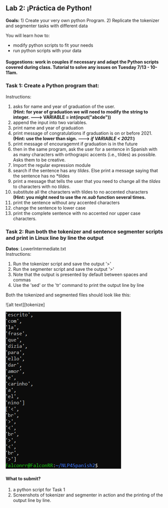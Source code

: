 ## Lab 2: ¡Práctica de Python! 

**Goals:** 1) Create your very own python Program. 2) Replicate the tokenizer and segmenter tasks with different data

You will learn how to:
- modify python scripts to fit your needs
- run python scripts with your data

#### Suggestions: work in couples if necessary and adapt the Python scripts covered during class. Tutorial to solve any issues on Tuesday 7/13 - 10-11am. 

### Task 1: Create a Python program that:
Instructions:
1. asks for name and year of graduation of the user. <br/>
            **(Hint: for year of graduation we will need to modify the string to integer. ---> VARIABLE = int(input("abcde"))**
2. append the input into two variables. 
3. print name and year of graduation
4. print message of congratulations if graduation is on or before 2021. <br/>
            **(Hint: use the lower than sign. ---> *if VARIABLE < 2021:*)**
5. print message of encouragemnt if graduation is in the future
6. then in the same program, ask the user for a sentence in Spanish with as many characters with orthograpic accents (i.e., tildes) as possible. Asks them to be creative. 
7. Import the regular expression module
8. search if the sentence has any *tildes*. Else print a message saying that the sentence has no *tildes
9. print a message that tells the user that you need to change all the *tildes* to characters with no *tildes*. 
10. substitute all the characters with tildes to no accented characters <br/>
           **(Hint: you might need to use the *re.sub* function several times.**
11. print the sentence without any accented characters
12. change the sentence to lower case
13. print the complete sentence with no accented nor upper case characters. 


### Task 2: Run both the tokenizer and sentence segmenter scripts and print in Linux line by line the output<br/>
**Datos**: LowerIntermediate.txt <br/>
Instructions:
1. Run the tokenizer script and save the output '>' 
2. Run the segmenter script and save the output '>'
3. Note that the output is presented by default between spaces and commas
4. Use the 'sed' or the 'tr' command to print the output line by line 

Both the tokenized and segmented files should look like this:

![alt text][tokenize]

[logo]: https://github.com/falconrr/NLP4SPanish/blob/main/Media/Images/howtoprinttokens.PNG?raw=true "tokenize"

![alt text][logo]

[logo]: https://github.com/falconrr/NLP4SPanish/blob/main/Media/Images/howtoprinttokens.PNG?raw=true "Logo Title Text 2"

#### What to submit?
1. a python script for Task 1
2. Screenshots of tokenizer and segmenter in action and the printing of the output line by line.
